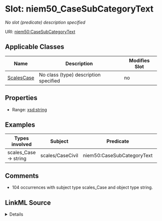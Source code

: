 

# Slot: niem50_CaseSubCategoryText


_No slot (predicate) description specified_





URI: [niem50:CaseSubCategoryText](http://release.niem.gov/niem/niem-core/5.0/CaseSubCategoryText)



<!-- no inheritance hierarchy -->





## Applicable Classes

| Name | Description | Modifies Slot |
| --- | --- | --- |
| [ScalesCase](../classes/ScalesCase.md) | No class (type) description specified |  no  |







## Properties

* Range: [xsd:string](http://www.w3.org/2001/XMLSchema#string)






## Examples

| Types involved | Subject | Predicate | Object |
| --- | --- | --- | --- |
| scales_Case → string | scales/CaseCivil | niem50:CaseSubCategoryText | 110 Insurance |


## Comments

* 104 occurrences with subject type scales_Case and object type string.



## LinkML Source

<details>

```yaml
name: niem50_CaseSubCategoryText
description: No slot (predicate) description specified
comments:
- 104 occurrences with subject type scales_Case and object type string.
examples:
- description: scales_Case → string
  object:
    example_object: 110 Insurance
    example_object_type: string
    example_predicate: niem50:CaseSubCategoryText
    example_subject: scales/CaseCivil
    example_subject_type: scales_Case
from_schema: scales-kg-new
rank: 1000
slot_uri: niem50:CaseSubCategoryText
alias: niem50_CaseSubCategoryText
domain_of:
- scales_Case
range: string

```
</details>